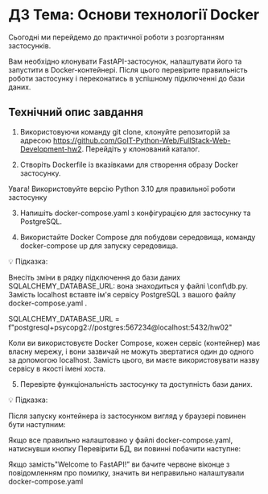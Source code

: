 # ДЗ Тема: Основи технології Docker

Сьогодні ми перейдемо до практичної роботи з розгортанням застосунків.

Вам необхiдно клонувати FastAPI-застосунок, налаштувати його та запустити в Docker-контейнері. Після цього перевірите правильність роботи застосунку і переконатись в успішному підключенні до бази даних.

## Технічний опис завдання

1. Використовуючи команду git clone, клонуйте репозиторій за адресою https://github.com/GoIT-Python-Web/FullStack-Web-Development-hw2. Перейдіть у клонований каталог.

2. Створіть Dockerfile із вказівками для створення образу Docker застосунку.

Увага! Використовуйте версію Python 3.10 для правильної роботи застосунку

3. Напишіть docker-compose.yaml з конфігурацією для застосунку та PostgreSQL.

4. Використайте Docker Compose для побудови середовища, команду docker-compose up для запуску середовища.

💡 Підказка:

Внесіть зміни в рядку підключення до бази даних SQLALCHEMY_DATABASE_URL: вона знаходиться у файлі \\conf\\db.py. Замість localhost вставте ім'я сервісу PostgreSQL з вашого файлу docker-compose.yaml .

SQLALCHEMY_DATABASE_URL = f"postgresql+psycopg2://postgres:567234@localhost:5432/hw02"

Коли ви використовуєте Docker Compose, кожен сервіс (контейнер) має власну мережу, і вони зазвичай не можуть звертатися один до одного за допомогою localhost. Замість цього, ви маєте використовувати назву сервісу в якості імені хоста.

5. Перевірте функціональність застосунку та доступність бази даних.

💡 Підказка:

Після запуску контейнера із застосунком вигляд у браузері повинен бути наступним:

Якщо все правильно налаштовано у файлі docker-compose.yaml, натиснувши кнопку Перевірити БД, ви повинні побачити наступне:

Якщо замість"Welcome to FastAPI!” ви бачите червоне віконце з повідомленням про помилку, значить ви неправильно налаштували docker-compose.yaml
